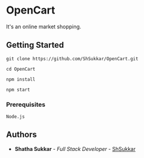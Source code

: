 # OpenCart

It's an online market shopping.

## Getting Started

`git clone https://github.com/ShSukkar/OpenCart.git`

`cd OpenCart`

`npm install`

`npm start`

### Prerequisites

```
Node.js
``` 

## Authors

* **Shatha Sukkar** - *Full Stack Developer* - [ShSukkar](https://github.com/ShSukkar)


